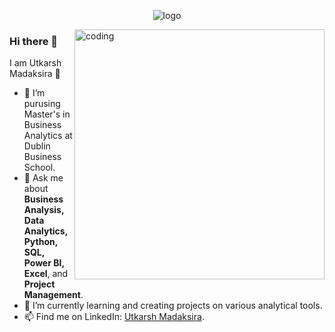 <p align="center">
  <img src="https://www.womenintech.co.uk/wp-content/uploads/2019/05/business-analyst.jpg" alt="logo">
</p>
<img align="right" alt="coding" width="400" src="https://user-images.githubusercontent.com/55389276/140866485-8fb1c876-9a8f-4d6a-98dc-08c4981eaf70.gif">

### Hi there 👋

<!--
**Utkarsh11-git/Utkarsh11-git** is a ✨ _special_ ✨ repository because its `README.md` (this file) appears on your GitHub profile.

Here are some ideas to get you started:

- 🔭 I’m currently working on ...
- 🌱 I’m currently learning ...
- 👯 I’m looking to collaborate on ...
- 🤔 I’m looking for help with ...
- 💬 Ask me about ...
- 📫 How to reach me: ...
- 😄 Pronouns: ...
- ⚡ Fun fact: ...
-->

<hi align="center">I am Utkarsh Madaksira 👋</h1>

- 🔭 I’m purusing Master's in Business Analytics at Dublin Business School.
- 💬 Ask me about <strong>Business Analysis, Data Analytics, Python, SQL, Power BI, Excel</strong>, and <strong>Project Management</strong>.
- 🌱 I’m currently learning and creating projects on various analytical tools. 
- 📫 Find me on LinkedIn: <a href="https://www.linkedin.com/in/mutkarsh1995/" target="_blank">Utkarsh Madaksira</a>.
